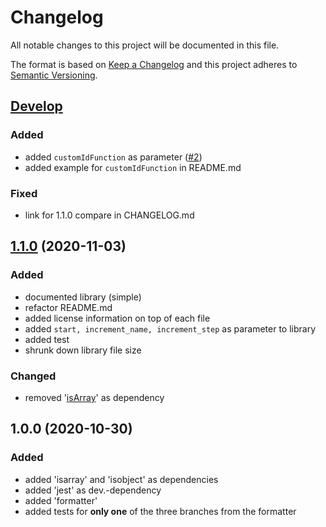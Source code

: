 # Changelog

All notable changes to this project will be documented in this file.

The format is based on [Keep a Changelog](http://keepachangelog.com/en/1.0.0/)
and this project adheres to [Semantic Versioning](http://semver.org/spec/v2.0.0.html).

## [Develop]

### Added

- added `customIdFunction` as parameter ([#2])
- added example for `customIdFunction` in README.md

### Fixed

- link for 1.1.0 compare in CHANGELOG.md

## [1.1.0] (2020-11-03)

### Added

- documented library (simple)
- refactor README.md
- added license information on top of each file
- added `start, increment_name, increment_step` as parameter to library
- added test
- shrunk down library file size

### Changed

- removed '[isArray](https://www.npmjs.com/package/isarray)' as dependency

## 1.0.0 (2020-10-30)

### Added

- added 'isarray' and 'isobject' as dependencies
- added 'jest' as dev.-dependency
- added 'formatter'
- added tests for <b>only one</b> of the three branches from the formatter

[#2]: https://github.com/LetsMelon/addIdToArray/issues/2

[develop]: https://github.com/LetsMelon/addIdToArray/compare/main...develop
[1.1.0]: https://github.com/LetsMelon/addIdToArray/compare/v1.0.0...v1.1.0
